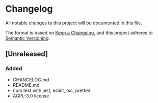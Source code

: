 # Changelog

All notable changes to this project will be documented in this file.

The format is based on [Keep a Changelog][1], and this project adheres to
[Semantic Versioning][2].

[1]: https://keepachangelog.com/en/1.0.0/ "Keep a Changelog"
[2]: https://semver.org/spec/v2.0.0.html "Semantic Versioning 2.0.0 | Semantic Versioning"

## [Unreleased]

### Added

- CHANGELOG.md
- README.md
- npm test with jest, eslint, tsc, prettier
- AGPL-3.0 license
